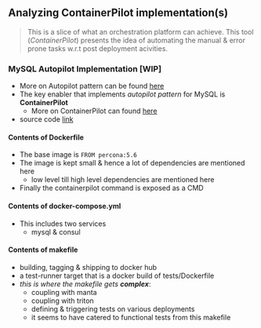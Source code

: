 ## Analyzing ContainerPilot implementation(s)

> This is a slice of what an orchestration platform can achieve. This tool 
(*ContainerPilot*) presents the idea of automating the manual & error prone
tasks w.r.t post deployment acivities.

### MySQL Autopilot Implementation [WIP]

- More on Autopilot pattern can be found [here](http://autopilotpattern.io/)
- The key enabler that implements *autopilot pattern* for MySQL is **ContainerPilot**
  - More on ContainerPilot can found [here](https://www.joyent.com/containerpilot)
- source code [link](https://github.com/autopilotpattern/mysql)

#### Contents of Dockerfile

- The base image is ```FROM percona:5.6```
- The image is kept small & hence a lot of dependencies are mentioned here
  - low level till high level dependencies are mentioned here  
- Finally the containerpilot command is exposed as a CMD

#### Contents of docker-compose.yml

- This includes two services
  - mysql & consul  

#### Contents of makefile

- building, tagging & shipping to docker hub
- a test-runner target that is a docker build of tests/Dockerfile
- *this is where the makefile gets **complex***:
  - coupling with manta
  - coupling with triton
  - defining & triggering tests on various deployments
  - it seems to have catered to functional tests from this makefile

